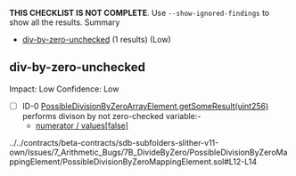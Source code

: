 **THIS CHECKLIST IS NOT COMPLETE**. Use `--show-ignored-findings` to show all the results.
Summary
 - [div-by-zero-unchecked](#div-by-zero-unchecked) (1 results) (Low)
## div-by-zero-unchecked
Impact: Low
Confidence: Low
 - [ ] ID-0
[PossibleDivisionByZeroArrayElement.getSomeResult(uint256)](../../contracts/beta-contracts/sdb-subfolders-slither-v11-own/Issues/7_Arithmetic_Bugs/7B_DivideByZero/PossibleDivisionByZeroMappingElement/PossibleDivisionByZeroMappingElement.sol#L12-L14) performs divison by not zero-checked variable:- 
	- [numerator / values[false]](../../contracts/beta-contracts/sdb-subfolders-slither-v11-own/Issues/7_Arithmetic_Bugs/7B_DivideByZero/PossibleDivisionByZeroMappingElement/PossibleDivisionByZeroMappingElement.sol#L13)

../../contracts/beta-contracts/sdb-subfolders-slither-v11-own/Issues/7_Arithmetic_Bugs/7B_DivideByZero/PossibleDivisionByZeroMappingElement/PossibleDivisionByZeroMappingElement.sol#L12-L14


